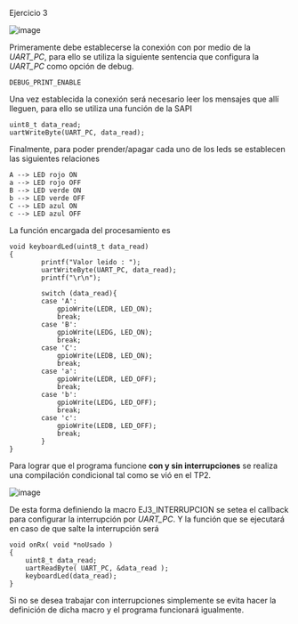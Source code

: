 Ejercicio 3


![image](https://user-images.githubusercontent.com/39803285/146280680-2041ea32-1318-443b-888e-3a34bfb115ec.png)

Primeramente debe establecerse la conexión con por medio de la _UART_PC_, para ello se utiliza la siguiente sentencia que configura la _UART_PC_ como opción de debug.

```{c}
DEBUG_PRINT_ENABLE

```

Una vez establecida la conexión será necesario leer los mensajes que allí lleguen, para ello se utiliza una función de la SAPI

```{c}
uint8_t data_read;
uartWriteByte(UART_PC, data_read);
```
Finalmente, para poder prender/apagar cada uno de los leds se establecen las siguientes relaciones

```{c}
A --> LED rojo ON
a --> LED rojo OFF
B --> LED verde ON
b --> LED verde OFF
C --> LED azul ON
c --> LED azul OFF
```

La función encargada del procesamiento es 
```{c}
void keyboardLed(uint8_t data_read)
{
		printf("Valor leido : ");
		uartWriteByte(UART_PC, data_read);
		printf("\r\n");

		switch (data_read){
		case 'A':
			gpioWrite(LEDR, LED_ON);
			break;
		case 'B':
			gpioWrite(LEDG, LED_ON);
			break;
		case 'C':
			gpioWrite(LEDB, LED_ON);
			break;
		case 'a':
			gpioWrite(LEDR, LED_OFF);
			break;
		case 'b':
			gpioWrite(LEDG, LED_OFF);
			break;
		case 'c':
			gpioWrite(LEDB, LED_OFF);
			break;
		}
}
``` 


Para lograr que el programa funcione **con y sin interrupciones** se realiza una compilación condicional tal como se vió en el TP2.

![image](https://user-images.githubusercontent.com/39803285/146284573-a8f86b2c-406e-498e-b59f-04cb9b1d9187.png)

De esta forma definiendo la macro EJ3_INTERRUPCION se setea el callback para configurar la interrupción por _UART_PC_. 
Y la función que se ejecutará en caso de que salte la interrupción será
```{c}
void onRx( void *noUsado )
{
	uint8_t data_read;
    uartReadByte( UART_PC, &data_read );
    keyboardLed(data_read);
}
``` 
Si no se desea trabajar con interrupciones simplemente se evita hacer la definición de dicha macro y el programa funcionará igualmente.
